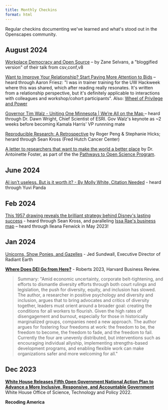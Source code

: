 ```yaml
---
title: Monthly Checkins
format: html
---
```


Regular checkins documenting we've learned and what's stood out in the Openscapes community.

## August 2024

[Workplace Democracy and Open Source](https://catalyst.coop/2024/08/13/workplace-democracy-and-open-source/) – by Zane Selvans, a "bloggified version" of their talk from csv,conf,v8

[Want to Improve Your Relationship? Start Paying More Attention to Bids](https://www.gottman.com/blog/want-to-improve-your-relationship-start-paying-more-attention-to-bids/) – heard through Aaron Friesz: "I was in trainer training for the UW Hackweek where this was shared, which after reading really resonates. It's written from a relationship perspective, but it's definitely applicable to interactions with colleagues and workshop/cohort participants". Also: [Wheel of Privilege and Power](https://kb.wisc.edu/instructional-resources/page.php?id=119380)

[Governor Tim Walz - Uniting One Minnesota | We’re All on the Map ](https://mediaspace.esri.com/media/t/1_d2sqkrju) – heard through Dr. Dawn Wright, Chief Scientist of ESRI. Gov Walz's keynote as ~2 weeks before becoming Kamala Harris' VP runnning mate 

[Reproducible Research: A Retrospective](https://pubmed.ncbi.nlm.nih.gov/33467923/) by Roger Peng & Stephanie Hicks; herard through Sean Kross (Fred Hutch Cancer Center)

[A letter to researchers that want to make the world a better place](https://openscapes.org/blog/2024-08-09-antoinette-foster-letter-make-the-world-better-place/) by Dr. Antoinette Foster, as part of the the [Pathways to Open Science Program](https://openscapes.github.io/pathways-to-open-science/).

## June 2024

[AI isn't useless. But is it worth it? - By Molly White, Citation Needed](https://www.citationneeded.news/ai-isnt-useless/) - heard through Yuvi Panda

## Feb 2024

[This 1957 drawing reveals the brilliant strategy behind Disney's lasting success](https://www.businessinsider.com/1957-drawing-walt-disney-brilliant-strategy-2015-7) - heard through Sean Kross, and paralleling [Issa Rae's business map](https://trapital.co/2020/04/23/how-issa-rae-became-the-modern-mogul/) – heard through Ileana Fenwick in May 2023!


## Jan 2024

[Unicorns, Show Ponies, and Gazelles](https://radiant.earth/blog/2024/01/unicorns-show-ponies-and-gazelles) - Jed Sundwall, Executive Director of Radiant Earth


[**Where Does DEI Go from Here?**](https://hbr.org/2023/09/where-does-dei-go-from-here) - Roberts 2023, Harvard Business Review. 
> Summary: "Amid economic uncertainty, corporate belt-tightening, and efforts to dismantle diversity efforts through both court rulings and legislation, the push for diversity, equity, and inclusion has slowed. The author, a researcher in positive psychology and diversity and inclusion, argues that to bring advocates and critics of diversity together, leaders must orient around a broader goal: creating the conditions for all workers to flourish. Given the high rates of disengagement and burnout, especially for those in historically marginalized groups, companies need a new approach. The author argues for fostering four freedoms at work: the freedom to be, the freedom to become, the freedom to fade, and the freedom to fail. Currently the four are unevenly distributed, but interventions such as encouraging individual allyship, implementing strengths-based development programs, and enabling flexible work can make organizations safer and more welcoming for all."

## Dec 2023

[**White House Releases Fifth Open Government National Action Plan to Advance a More Inclusive, Responsive, and Accountable Government**](https://www.whitehouse.gov/ostp/news-updates/2022/12/28/white-house-releases-fifth-open-government-national-action-plan-to-advance-a-more-inclusive-responsive-and-accountable-government/) White House Office of Science, Technology and Policy 2022.  

**Recoding America**


